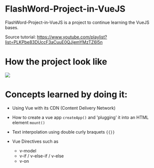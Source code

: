 # FlashWord-Project-in-VueJS
FlashWord-Project-in-VueJS is a project to continue learning the VueJS bases.

Source tutorial: https://www.youtube.com/playlist?list=PLKPbe83DUccF3aCuuE0QJjemYMzTZ6l5n

# How the project look like

![](screen.png)

# Concepts learned by doing it:

- Using Vue with its CDN (Content Delivery Network)

- How to create a vue app `createApp()` and 'plugging' it into an HTML element `mount()`

- Text interpolation using double curly braquets `{{}}`

- Vue Directives such as
    - v-model
    - v-if / v-else-if / v-else
    - v-on